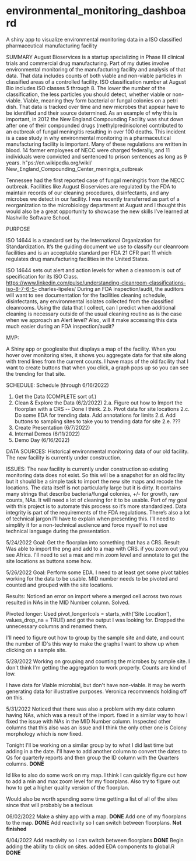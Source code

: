 # environmental_monitoring_dashboard
A shiny app to visualize environmental monitoring data in a ISO classified pharmaceutical manufacturing facility

SUMMARY
August Bioservices is a startup specializing in Phase III clinical trials and commercial drug manufacturing. Part of my duties involve environmental monitoring of the manufacturing facility and analysis of that data. That data includes counts of both viable and non-viable particles in classified areas of a controlled facility. ISO classification number at August Bio includes ISO classes 5 through 8. The lower the number of the classification, the less particles you should detect, whether viable or non-viable. Viable, meaning they form bacterial or fungal colonies on a petri dish. That data is tracked over time and new microbes that appear have to be identified and their source determined.
As an example of why this is important, in 2012 the New England Compounding Facility was shut down after one of their compounded drugs (methylprednisolone) contributed to an outbreak of fungal meningitis resulting in over 100 deaths. This incident is a case study in why environmental monitoring in a pharmaceutical manufacturing facility is important. Many of these regulations are written in blood. 14 former employees of NECC were charged federally, and 11 individuals were convicted and sentenced to prison sentences as long as 9 years. h"ps://en.wikipedia.org/wiki/ New_England_Compounding_Center_meningi:s_outbreak

Tennessee had the first reported case of fungal meningitis from the NECC outbreak. Facilities like August Bioservices are regulated by the FDA to maintain records of our cleaning procedures, disinfectants, and any microbes we detect in our facility. I was recently transferred as part of a reorganization to the microbiology department at August and I thought this would also be a great opportunity to showcase the new skills I’ve learned at Nashville Software School.

PURPOSE

ISO 14644 is a standard set by the International Organization for Standardization. It’s the guiding document we use to classify our cleanroom facilities and is an acceptable standard per FDA 21 CFR part 11 which regulates drug manufacturing facilities in the United States.

ISO 14644 sets out alert and action levels for when a cleanroom is out of specification for its ISO Class. https://www.linkedin.com/pulse/understanding-cleanroom-classifications-iso-8-7-6-5- charles-lipeles/
During an FDA inspection/audit, the auditors will want to see documentation for the facilities cleaning schedule, disinfectants, any environmental isolates collected from the classified cleanrooms.
Using the data that I collect, can I predict when additional cleaning is necessary outside of the usual cleaning routine as is the case when we approach an Alert level? Also, will it make accessing this data much easier during an FDA inspection/audit?

MVP:

A Shiny app or googlesite that displays a map of the facility. When you hover over monitoring sites, it shows you aggregate data for that site along with trend lines from the current counts.
I have maps of the old facility that I want to create buttons that when you click, a graph pops up so you can see the trending for that site.

SCHEDULE:
Schedule (through 6/16/2022)
1. Get the Data (COMPLETE sort of.)
2. Clean & Explore the Data (6/2/2022)
  2.a. Figure out how to Import the floorplan with a CRS -- Done I think.
  2.b. Pivot data for site locations
  2.c. Do some EDA for trending data. Add annotations for limits
  2.d. Add buttons to sampling sites to take you to trending data for site
  2.e. ???
3. Create Presentation (6/7/2022)
4. Internal Demos (6/11/2022)
5. Demo Day (6/16/2022)

DATA SOURCES:
Historical environmental monitoring data of our old facility. The new facility is currently under construction.

ISSUES:
The new facility is currently under construction so existing monitoring data does not exist. So this will be a snapshot for an old facility but it should be a simple task to import the new site maps and recode the locations.
The data itself is not particularly large but it is dirty. It contains many strings that describe bacteria/fungal colonies, +/- for growth, raw counts, NAs. It will need a lot of cleaning for it to be usable. Part of my goal with this project is to automate this process so it’s more standardized. Data integrity is part of the requirements of the FDA regulations.
There’s also a lot of technical jargon I’ll have to explain when presenting this. I’ll need to simplify it for a non-technical audience and force myself to not use technical language during the presentation.

5/24/2022
Goal: Get the floorplan into something that has a CRS.
Result: Was able to import the png and add to a map with CRS. if you zoom out you see Africa. I'll need to set a max and min zoom level and annotate to get the site locations as buttons some how.

5/26/2022
Goal: Perform some EDA. I need to at least get some pivot tables working for the data to be usable.
MID number needs to be pivoted and counted and grouped with the site locations.

Results: Noticed an error on import where a merged cell across two rows resulted in NAs in the MID Number column. Solved.

Pivoted longer: Used pivot_longer(cols = starts_with('Site Location'), values_drop_na = TRUE) and got the output I was looking for. Dropped the unnecessary columns and renamed them.

I'll need to figure out how to group by the sample site and date, and count the number of ID's this way to make the graphs I want to show up when clicking on a sample site.

5/28/2022
Working on grouping and counting the microbes by sample site. I don't think I'm getting the aggregation to work properly. Counts are kind of low.

I have data for Viable microbial, but don't have non-viable. it may be worth generating data for illustrative purposes. Veronica recommends holding off on this.

5/31/2022
Noticed that there was also a problem with my date column having NAs, which was a result of the import. fixed in a similar way to how I fixed the issue with NAs in the MID Number column. Inspected other columns that this also was an issue and I think the only other one is Colony morphology which is now fixed.

Tonight I'll be working on a similar group by to what I did last time but adding in a the date. I'll have to add another column to convert the dates to Qs for quarterly reports and then group the ID column with the Quarters columns. **DONE**

Id like to also do some work on my map. I think I can quickly figure out how to add a min and max zoom level for my floorplans. Also try to figure out how to get a higher quality version of the floorplan.

Would also be worth spending some time getting a list of all of the sites since that will probably be a tedious

06/02/2022
Make a shiny app with a map. **DONE**
Add one of my floorplans to the map. **DONE**
Add reactivity so I can switch between floorplans. **Not finished**

6/04/2022
Add reactivity so I can switch between floorplans.**DONE**
Begin adding the ability to click on sites.
added EDA components to global.R **DONE**

